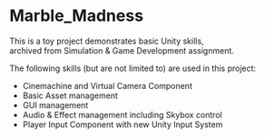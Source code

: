 # Marble_Madness

This is a toy project demonstrates basic Unity skills,<br>
archived from Simulation & Game Development assignment.

The following skills (but are not limited to) are used in this project:
- Cinemachine and Virtual Camera Component
- Basic Asset management
- GUI management
- Audio & Effect management including Skybox control
- Player Input Component with new Unity Input System
 
